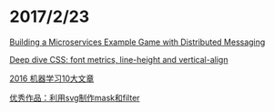 # 2017/2/23


[Building a Microservices Example Game with Distributed Messaging](https://community.risingstack.com/building-a-microservices-example-game-with-distributed-messaging/?utm_source=nodeweekly&utm_medium=email)

[Deep dive CSS: font metrics, line-height and vertical-align](http://iamvdo.me/en/blog/css-font-metrics-line-height-and-vertical-align?utm_source=CSS-Weekly&utm_campaign=Issue-253&utm_medium=email)

[2016 机器学习10大文章](http://www.52cs.org/?p=1585)

[优秀作品：利用svg制作mask和filter](http://codepen.io/iamvdo/pen/xECmI)